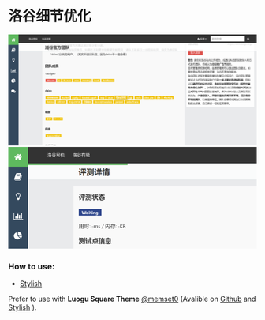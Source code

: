 # 洛谷细节优化

![](Screenshot/165677_after.png)
![](Screenshot/165677_additional_32153.png)

### How to use: 
 - [Stylish](https://userstyles.org/styles/165677)

Prefer to use with **Luogu Square Theme** [@memset0](https://github.com/memset0) (Avalible on [Github](https://github.com/memset0/luogu-square) and [Stylish](https://userstyles.org/styles/164778/theme) ).
